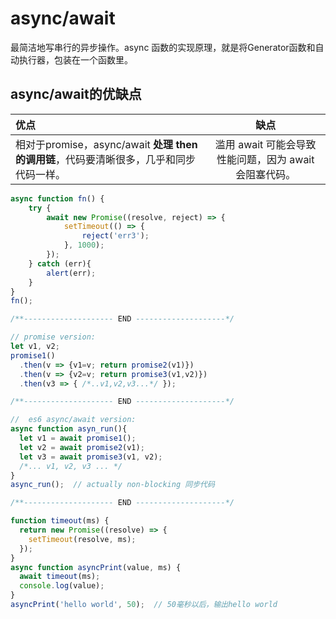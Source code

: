 # async/await

最简洁地写串行的异步操作。async 函数的实现原理，就是将Generator函数和自动执行器，包装在一个函数里。

## async/await的优缺点

优点|缺点
:-|:-:
相对于promise，async/await **处理 then 的调用链**，代码要清晰很多，几乎和同步代码一样。 | 滥用 await 可能会导致性能问题，因为 await 会阻塞代码。

```js
async function fn() {
    try {
        await new Promise((resolve, reject) => {
            setTimeout(() => {
                reject('err3');
            }, 1000);
        });
    } catch (err){
        alert(err);
    }
}
fn();

/**-------------------- END --------------------*/

// promise version:
let v1, v2;
promise1()
  .then(v => {v1=v; return promise2(v1)})
  .then(v => {v2=v; return promise3(v1,v2)})
  .then(v3 => { /*..v1,v2,v3...*/ });

/**-------------------- END --------------------*/

//  es6 async/await version:
async function asyn_run(){
  let v1 = await promise1();
  let v2 = await promise2(v1);
  let v3 = await promise3(v1, v2);
  /*... v1, v2, v3 ... */
}
async_run();  // actually non-blocking 同步代码

/**-------------------- END --------------------*/

function timeout(ms) {
  return new Promise((resolve) => {
    setTimeout(resolve, ms);
  });
}
async function asyncPrint(value, ms) {
  await timeout(ms);
  console.log(value);
}
asyncPrint('hello world', 50);  // 50毫秒以后，输出hello world
```
